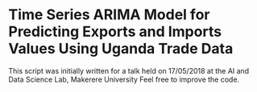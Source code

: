 # Time Series ARIMA Model for Predicting Exports and Imports Values Using Uganda Trade Data
This script was initially written for a talk held on 17/05/2018 at the AI and Data Science Lab, Makerere University
Feel free to improve the code.
